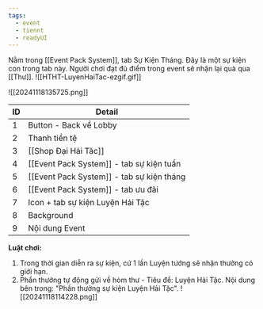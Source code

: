 ```yaml
---
tags:
  - event
  - tiennt
  - readyUI
---
```

Nằm trong [[Event Pack System]], tab Sự Kiện Tháng. Đây là một sự kiện con trong tab này.
Người chơi đạt đủ điểm trong event sẽ nhận lại quà qua [[Thư]].
![[HTHT-LuyenHaiTac-ezgif.gif]]

![[20241118135725.png]]

| ID  | Detail                                    |
| --- | ----------------------------------------- |
| 1   | Button - Back về Lobby                    |
| 2   | Thanh tiền tệ                             |
| 3   | [[Shop Đại Hải Tăc]]                      |
| 4   | [[Event Pack System]] - tab sự kiện tuần  |
| 5   | [[Event Pack System]] - tab sự kiện tháng |
| 6   | [[Event Pack System]] - tab ưu đãi        |
| 7   | Icon + tab sự kiện Luyện Hải Tặc          |
| 8   | Background                                |
| 9   | Nội dung Event                            |

**Luật chơi:**
1. Trong thời gian diễn ra sự kiện, cứ 1 lần Luyện tướng sẽ nhận thưởng có giới hạn.
2. Phần thưởng tự động gửi về hòm thư - Tiêu đề: Luyện Hải Tặc. Nội dung bên trong: "Phần thưởng sự kiện Luyện Hải Tặc".
![[20241118114228.png]]